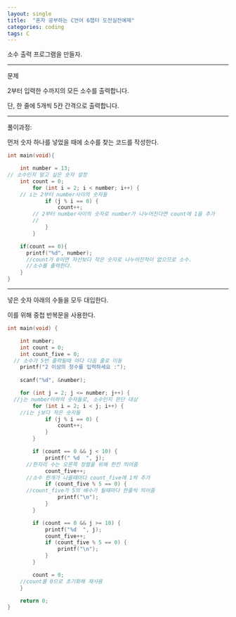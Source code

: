 ```yaml
---
layout: single
title:  "혼자 공부하는 C언어 6챕터 도전실전예제"
categories: coding
tags: C
---
```


소수 출력 프로그램을 만들자.
<hr/>
문제

2부터 입력한 수까지의 모든 소수를 출력합니다.

단, 한 줄에 5개씩 5칸 간격으로 출력합니다.
<hr/>
풀이과정:

먼저 숫자 하나를 넣었을 때에 소수를 찾는 코드를 작성한다.

```c
int main(void){

    int number = 13;
// 소수인지 알고 싶은 숫자 설정
    int count = 0;
		for (int i = 2; i < number; i++) {
    // i는 2부터 number사이의 숫자들
			if (j % i == 0) {
				count++;
        // 2부터 number사이의 숫자로 number가 나누어진다면 count에 1을 추가
        // 
			}
		}

    if(count == 0){
      printf("%d", number);
      //count가 0이면 자신보다 작은 숫자로 나누어진적이 없으므로 소수. 
      //소수를 출력한다.
    }
}
```
<hr/>

넣은 숫자 아래의 수들을 모두 대입한다. 

이를 위해 중첩 반복문을 사용한다.

```c
int main(void) {

	int number;
	int count = 0;
	int count_five = 0;
  // 소수가 5번 출력될때 마다 다음 줄로 이동
	printf("2 이상의 정수를 입력하세요 :");
	
	scanf("%d", &number);

	for (int j = 2; j <= number; j++) {
  //j는 number이하의 숫자들로, 소수인지 판단 대상
		for (int i = 2; i < j; i++) {
    //i는 j보다 작은 숫자들
			if (j % i == 0) {
				count++;
			}
		}

		if (count == 0 && j < 10) {
			printf(" %d  ", j);
      //한자리 수는 오른쪽 정렬을 위해 한칸 띄어줌
			count_five++;
      //소수 한개가 나올때마다 count_five에 1씩 추가
			if (count_five % 5 == 0) {
      //count_five가 5의 배수가 될때마다 한줄씩 띄어줌
				printf("\n");
			}
		}

		if (count == 0 && j >= 10) {
			printf("%d  ", j);
			count_five++;
			if (count_five % 5 == 0) {
				printf("\n");
			}
		}

		count = 0;
    //count를 0으로 초기화해 재사용
	}

	return 0;
}
```